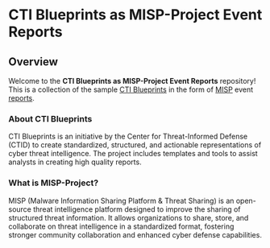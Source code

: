 # CTI Blueprints as MISP-Project Event Reports

## Overview

Welcome to the **CTI Blueprints as MISP-Project Event Reports** repository! This is a collection of the sample [CTI Blueprints](https://github.com/center-for-threat-informed-defense/cti-blueprints) in the form of [MISP]([url](https://github.com/MISP)) event [reports](https://www.misp-project.org/2020/10/08/Event-Reports.html/).

### About CTI Blueprints

CTI Blueprints is an initiative by the Center for Threat-Informed Defense (CTID) to create standardized, structured, and actionable representations of cyber threat intelligence. The project includes templates and tools to assist analysts in creating high quality reports.

### What is MISP-Project?

MISP (Malware Information Sharing Platform & Threat Sharing) is an open-source threat intelligence platform designed to improve the sharing of structured threat information. It allows organizations to share, store, and collaborate on threat intelligence in a standardized format, fostering stronger community collaboration and enhanced cyber defense capabilities.
